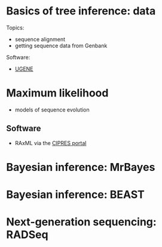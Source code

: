 # Basics of tree inference: data

Topics:

* sequence alignment
* getting sequence data from Genbank

Software:

* [UGENE](http://ugene.net/download.html)


# Maximum likelihood

* models of sequence evolution

## Software

* RAxML via the [CIPRES portal](https://www.phylo.org/)

# Bayesian inference: MrBayes

# Bayesian inference: BEAST

# Next-generation sequencing: RADSeq